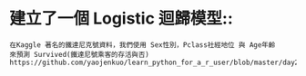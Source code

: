 # 建立了一個 Logistic 迴歸模型::


```
在Kaggle 著名的鐵達尼克號資料，我們使用 Sex性別，Pclass社經地位 與 Age年齡 
來預測 Survived(鐵達尼號乘客的存活與否)
https://github.com/yaojenkuo/learn_python_for_a_r_user/blob/master/day22.md

```
##


```


```

##


```


```

##


```


```

##


```


```

##


```


```

##


```


```

##


```


```



